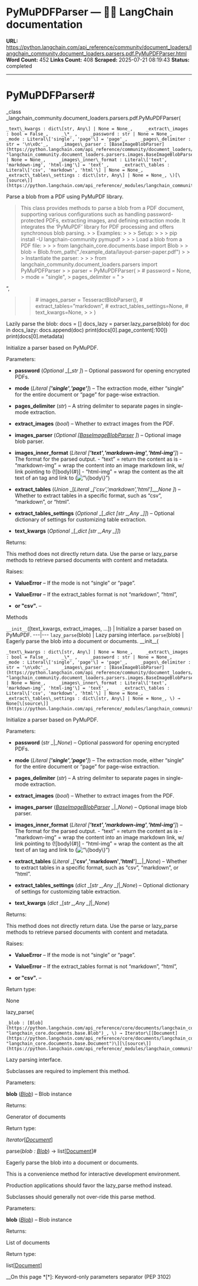 # PyMuPDFParser — 🦜🔗 LangChain  documentation

**URL:** https://python.langchain.com/api_reference/community/document_loaders/langchain_community.document_loaders.parsers.pdf.PyMuPDFParser.html
**Word Count:** 452
**Links Count:** 408
**Scraped:** 2025-07-21 08:19:43
**Status:** completed

---

# PyMuPDFParser\#

_class _langchain\_community.document\_loaders.parsers.pdf.PyMuPDFParser\(

    _text\_kwargs : dict\[str, Any\] | None = None_,     _extract\_images : bool = False_,     _\*_ ,     _password : str | None = None_,     _mode : Literal\['single', 'page'\] = 'page'_,     _pages\_delimiter : str = '\n\x0c'_,     _images\_parser : [BaseImageBlobParser](https://python.langchain.com/api_reference/community/document_loaders/langchain_community.document_loaders.parsers.images.BaseImageBlobParser.html#langchain_community.document_loaders.parsers.images.BaseImageBlobParser "langchain_community.document_loaders.parsers.images.BaseImageBlobParser") | None = None_,     _images\_inner\_format : Literal\['text', 'markdown-img', 'html-img'\] = 'text'_,     _extract\_tables : Literal\['csv', 'markdown', 'html'\] | None = None_,     _extract\_tables\_settings : dict\[str, Any\] | None = None_, \)[\[source\]](https://python.langchain.com/api_reference/_modules/langchain_community/document_loaders/parsers/pdf.html#PyMuPDFParser)\#     

Parse a blob from a PDF using PyMuPDF library.

> This class provides methods to parse a blob from a PDF document, supporting various configurations such as handling password-protected PDFs, extracting images, and defining extraction mode. It integrates the ‘PyMuPDF’ library for PDF processing and offers synchronous blob parsing. >  > Examples: >      >  > Setup: >      >      >     pip install -U langchain-community pymupdf >      >  > Load a blob from a PDF file: >      >      >     from langchain_core.documents.base import Blob >      >     blob = Blob.from_path("./example_data/layout-parser-paper.pdf") >      >  > Instantiate the parser: >      >      >     from langchain_community.document_loaders.parsers import PyMuPDFParser >      >     parser = PyMuPDFParser( >         # password = None, >         mode = "single", >         pages_delimiter = " >     

“,     

> > \# images\_parser = TesseractBlobParser\(\), \# extract\_tables=”markdown”, \# extract\_tables\_settings=None, \# text\_kwargs=None, >  > \)

Lazily parse the blob:               docs = []     docs_lazy = parser.lazy_parse(blob)          for doc in docs_lazy:         docs.append(doc)     print(docs[0].page_content[:100])     print(docs[0].metadata)     

Initialize a parser based on PyMuPDF.

Parameters:     

  * **password** \(_Optional_ _\[__str_ _\]_\) – Optional password for opening encrypted PDFs.

  * **mode** \(_Literal_ _\[__'single'__,__'page'__\]_\) – The extraction mode, either “single” for the entire document or “page” for page-wise extraction.

  * **pages\_delimiter** \(_str_\) – A string delimiter to separate pages in single-mode extraction.

  * **extract\_images** \(_bool_\) – Whether to extract images from the PDF.

  * **images\_parser** \(_Optional_ _\[_[_BaseImageBlobParser_](https://python.langchain.com/api_reference/community/document_loaders/langchain_community.document_loaders.parsers.images.BaseImageBlobParser.html#langchain_community.document_loaders.parsers.images.BaseImageBlobParser "langchain_community.document_loaders.parsers.images.BaseImageBlobParser") _\]_\) – Optional image blob parser.

  * **images\_inner\_format** \(_Literal_ _\[__'text'__,__'markdown-img'__,__'html-img'__\]_\) – The format for the parsed output. \- “text” = return the content as is \- “markdown-img” = wrap the content into an image markdown link, w/ link pointing to \(\!\[body\)\(\#\)\] \- “html-img” = wrap the content as the alt text of an tag and link to \(<img alt=”\{body\}” src=”\#”/>\)

  * **extract\_tables** \(_Union_ _\[__Literal_ _\[__'csv'__,__'markdown'__,__'html'__\]__,__None_ _\]_\) – Whether to extract tables in a specific format, such as “csv”, “markdown”, or “html”.

  * **extract\_tables\_settings** \(_Optional_ _\[__dict_ _\[__str_ _,__Any_ _\]__\]_\) – Optional dictionary of settings for customizing table extraction.

  * **text\_kwargs** \(_Optional_ _\[__dict_ _\[__str_ _,__Any_ _\]__\]_\)

Returns:     

This method does not directly return data. Use the parse or lazy\_parse methods to retrieve parsed documents with content and metadata.

Raises:     

  * **ValueError** – If the mode is not “single” or “page”.

  * **ValueError** – If the extract\_tables format is not “markdown”, “html”,

  * **or "csv".** – 

Methods

`__init__`\(\[text\_kwargs, extract\_images, ...\]\) | Initialize a parser based on PyMuPDF.   ---|---   `lazy_parse`\(blob\) | Lazy parsing interface.   `parse`\(blob\) | Eagerly parse the blob into a document or documents.      \_\_init\_\_\(

    _text\_kwargs : dict\[str, Any\] | None = None_,     _extract\_images : bool = False_,     _\*_ ,     _password : str | None = None_,     _mode : Literal\['single', 'page'\] = 'page'_,     _pages\_delimiter : str = '\n\x0c'_,     _images\_parser : [BaseImageBlobParser](https://python.langchain.com/api_reference/community/document_loaders/langchain_community.document_loaders.parsers.images.BaseImageBlobParser.html#langchain_community.document_loaders.parsers.images.BaseImageBlobParser "langchain_community.document_loaders.parsers.images.BaseImageBlobParser") | None = None_,     _images\_inner\_format : Literal\['text', 'markdown-img', 'html-img'\] = 'text'_,     _extract\_tables : Literal\['csv', 'markdown', 'html'\] | None = None_,     _extract\_tables\_settings : dict\[str, Any\] | None = None_, \) → None[\[source\]](https://python.langchain.com/api_reference/_modules/langchain_community/document_loaders/parsers/pdf.html#PyMuPDFParser.__init__)\#     

Initialize a parser based on PyMuPDF.

Parameters:     

  * **password** \(_str_ _|__None_\) – Optional password for opening encrypted PDFs.

  * **mode** \(_Literal_ _\[__'single'__,__'page'__\]_\) – The extraction mode, either “single” for the entire document or “page” for page-wise extraction.

  * **pages\_delimiter** \(_str_\) – A string delimiter to separate pages in single-mode extraction.

  * **extract\_images** \(_bool_\) – Whether to extract images from the PDF.

  * **images\_parser** \([_BaseImageBlobParser_](https://python.langchain.com/api_reference/community/document_loaders/langchain_community.document_loaders.parsers.images.BaseImageBlobParser.html#langchain_community.document_loaders.parsers.images.BaseImageBlobParser "langchain_community.document_loaders.parsers.images.BaseImageBlobParser") _|__None_\) – Optional image blob parser.

  * **images\_inner\_format** \(_Literal_ _\[__'text'__,__'markdown-img'__,__'html-img'__\]_\) – The format for the parsed output. \- “text” = return the content as is \- “markdown-img” = wrap the content into an image markdown link, w/ link pointing to \(\!\[body\)\(\#\)\] \- “html-img” = wrap the content as the alt text of an tag and link to \(<img alt=”\{body\}” src=”\#”/>\)

  * **extract\_tables** \(_Literal_ _\[__'csv'__,__'markdown'__,__'html'__\]__|__None_\) – Whether to extract tables in a specific format, such as “csv”, “markdown”, or “html”.

  * **extract\_tables\_settings** \(_dict_ _\[__str_ _,__Any_ _\]__|__None_\) – Optional dictionary of settings for customizing table extraction.

  * **text\_kwargs** \(_dict_ _\[__str_ _,__Any_ _\]__|__None_\)

Returns:     

This method does not directly return data. Use the parse or lazy\_parse methods to retrieve parsed documents with content and metadata.

Raises:     

  * **ValueError** – If the mode is not “single” or “page”.

  * **ValueError** – If the extract\_tables format is not “markdown”, “html”,

  * **or "csv".** – 

Return type:     

None

lazy\_parse\(

    _blob : [Blob](https://python.langchain.com/api_reference/core/documents/langchain_core.documents.base.Blob.html#langchain_core.documents.base.Blob "langchain_core.documents.base.Blob")_, \) → Iterator\[[Document](https://python.langchain.com/api_reference/core/documents/langchain_core.documents.base.Document.html#langchain_core.documents.base.Document "langchain_core.documents.base.Document")\][\[source\]](https://python.langchain.com/api_reference/_modules/langchain_community/document_loaders/parsers/pdf.html#PyMuPDFParser.lazy_parse)\#     

Lazy parsing interface.

Subclasses are required to implement this method.

Parameters:     

**blob** \([_Blob_](https://python.langchain.com/api_reference/core/documents/langchain_core.documents.base.Blob.html#langchain_core.documents.base.Blob "langchain_core.documents.base.Blob")\) – Blob instance

Returns:     

Generator of documents

Return type:     

_Iterator_\[[_Document_](https://python.langchain.com/api_reference/core/documents/langchain_core.documents.base.Document.html#langchain_core.documents.base.Document "langchain_core.documents.base.Document")\]

parse\(_blob : [Blob](https://python.langchain.com/api_reference/core/documents/langchain_core.documents.base.Blob.html#langchain_core.documents.base.Blob "langchain_core.documents.base.Blob")_\) → list\[[Document](https://python.langchain.com/api_reference/core/documents/langchain_core.documents.base.Document.html#langchain_core.documents.base.Document "langchain_core.documents.base.Document")\]\#     

Eagerly parse the blob into a document or documents.

This is a convenience method for interactive development environment.

Production applications should favor the lazy\_parse method instead.

Subclasses should generally not over-ride this parse method.

Parameters:     

**blob** \([_Blob_](https://python.langchain.com/api_reference/core/documents/langchain_core.documents.base.Blob.html#langchain_core.documents.base.Blob "langchain_core.documents.base.Blob")\) – Blob instance

Returns:     

List of documents

Return type:     

list\[[Document](https://python.langchain.com/api_reference/core/documents/langchain_core.documents.base.Document.html#langchain_core.documents.base.Document "langchain_core.documents.base.Document")\]

__On this page   *[\*]: Keyword-only parameters separator (PEP 3102)
